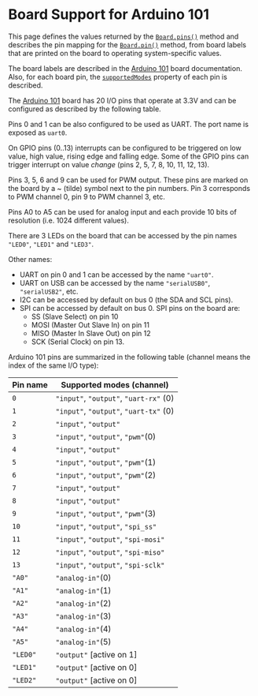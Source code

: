 Board Support for Arduino 101
=============================

This page defines the values returned by the [`Board.pins()`](./README.md/#getpins) method and describes the pin mapping for the [`Board.pin()`](./README.md/#getpin) method, from board labels that are printed on the board to operating system-specific values.

The board labels are described in the [Arduino 101](https://www.arduino.cc/en/Main/ArduinoBoard101) board documentation. Also, for each board pin, the [`supportedModes`](./README.md/#pin) property of each pin is described.

The [Arduino 101](https://www.arduino.cc/en/Main/ArduinoBoard101) board has 20 I/O pins that operate at 3.3V and can be configured as described by the following table.

Pins 0 and 1 can be also configured to be used as UART. The port name is exposed as `uart0`.

On GPIO pins (0..13) interrupts can be configured to be triggered on low value, high value, rising edge and falling edge. Some of the GPIO pins can trigger interrupt on value *change* (pins 2, 5, 7, 8, 10, 11, 12, 13).

Pins 3, 5, 6 and 9 can be used for PWM output. These pins are marked on the board by a ~ (tilde) symbol next to the pin numbers. Pin 3 corresponds to PWM channel 0, pin 9 to PWM channel 3, etc.

Pins A0 to A5 can be used for analog input and each provide 10 bits of resolution (i.e. 1024 different values).

There are 3 LEDs on the board that can be accessed by the pin names `"LED0"`, `"LED1"` and `"LED3"`.

Other names:
- UART on pin 0 and 1 can be accessed by the name `"uart0"`.
- UART on USB can be accessed by the name `"serialUSB0"`, `"serialUSB2"`, etc.
- I2C can be accessed by default on bus 0 (the SDA and SCL pins).
- SPI can be accessed by default on bus 0. SPI pins on the board are:
  * SS (Slave Select) on pin 10
  * MOSI  (Master Out Slave In) on pin 11
  * MISO (Master In Slave Out) on pin 12
  * SCK (Serial Clock) on pin 13.

Arduino 101 pins are summarized in the following table (channel means the index of the same I/O type):

|Pin name |Supported modes (channel)               |
| ---     | ---                                    |
| `0`     | `"input"`, `"output"`, `"uart-rx"` (0) |
| `1`     | `"input"`, `"output"`, `"uart-tx"` (0) |
| `2`     | `"input"`, `"output"`                  |
| `3`     | `"input"`, `"output"`, `"pwm"`(0)      |
| `4`     | `"input"`, `"output"`                  |
| `5`     | `"input"`, `"output"`, `"pwm"`(1)      |
| `6`     | `"input"`, `"output"`, `"pwm"`(2)      |
| `7`     | `"input"`, `"output"`                  |
| `8`     | `"input"`, `"output"`                  |
| `9`     | `"input"`, `"output"`, `"pwm"`(3)      |
| `10`    | `"input"`, `"output"`, `"spi_ss"`      |
| `11`    | `"input"`, `"output"`, `"spi-mosi"`    |
| `12`    | `"input"`, `"output"`, `"spi-miso"`    |
| `13`    | `"input"`, `"output"`, `"spi-sclk"`    |
| `"A0"`  | `"analog-in"`(0)                       |
| `"A1"`  | `"analog-in"`(1)                       |
| `"A2"`  | `"analog-in"`(2)                       |
| `"A3"`  | `"analog-in"`(3)                       |
| `"A4"`  | `"analog-in"`(4)                       |
| `"A5"`  | `"analog-in"`(5)                       |
| `"LED0"`| `"output"` [active on 1]               |
| `"LED1"`| `"output"` [active on 0]               |
| `"LED2"`| `"output"` [active on 0]               |

